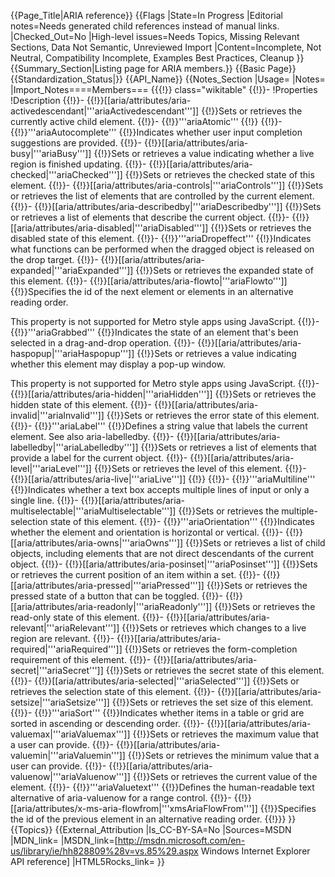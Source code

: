 {{Page_Title|ARIA reference}}
{{Flags
|State=In Progress
|Editorial notes=Needs generated child references instead of manual links.
|Checked_Out=No
|High-level issues=Needs Topics, Missing Relevant Sections, Data Not Semantic, Unreviewed Import
|Content=Incomplete, Not Neutral, Compatibility Incomplete, Examples Best Practices, Cleanup
}}
{{Summary_Section|Listing page for ARIA members.}}
{{Basic Page}}
{{Standardization_Status|}}
{{API_Name}}
{{Notes_Section
|Usage=
|Notes=
|Import_Notes====Members===
{{{!}} class="wikitable"
{{!}}-
!Properties
!Description
{{!}}-
{{!}}[[aria/attributes/aria-activedescendant|'''ariaActivedescendant''']]
{{!}}Sets or retrieves the currently active child element.
{{!}}-
{{!}}'''ariaAtomic'''
{{!}}
{{!}}-
{{!}}'''ariaAutocomplete'''
{{!}}Indicates whether user input completion suggestions are provided.
{{!}}-
{{!}}[[aria/attributes/aria-busy|'''ariaBusy''']]
{{!}}Sets or retrieves a value indicating whether a live region is finished updating.
{{!}}-
{{!}}[[aria/attributes/aria-checked|'''ariaChecked''']]
{{!}}Sets or retrieves the checked state of this element.
{{!}}-
{{!}}[[aria/attributes/aria-controls|'''ariaControls''']]
{{!}}Sets or retrieves the list of elements that are controlled by the current element.
{{!}}-
{{!}}[[aria/attributes/aria-describedby|'''ariaDescribedby''']]
{{!}}Sets or retrieves a list of elements that describe the current object.
{{!}}-
{{!}}[[aria/attributes/aria-disabled|'''ariaDisabled''']]
{{!}}Sets or retrieves the disabled state of this element.
{{!}}-
{{!}}'''ariaDropeffect'''
{{!}}Indicates what functions can be performed when the dragged object is released on the drop target.
{{!}}-
{{!}}[[aria/attributes/aria-expanded|'''ariaExpanded''']]
{{!}}Sets or retrieves the expanded state of this element.
{{!}}-
{{!}}[[aria/attributes/aria-flowto|'''ariaFlowto''']]
{{!}}Specifies the id of the next element or elements in an alternative reading order. 



This property is not supported for Metro style apps using JavaScript.
{{!}}-
{{!}}'''ariaGrabbed'''
{{!}}Indicates the state of an element that's been selected in a drag-and-drop operation.
{{!}}-
{{!}}[[aria/attributes/aria-haspopup|'''ariaHaspopup''']]
{{!}}Sets or retrieves a value indicating whether
this element may display a pop-up window.


This property is not supported for Metro style apps using JavaScript.
{{!}}-
{{!}}[[aria/attributes/aria-hidden|'''ariaHidden''']]
{{!}}Sets or retrieves the hidden state of this element.
{{!}}-
{{!}}[[aria/attributes/aria-invalid|'''ariaInvalid''']]
{{!}}Sets or retrieves the error state of this element.
{{!}}-
{{!}}'''ariaLabel'''
{{!}}Defines a string value that labels the current element. See also aria-labelledby.
{{!}}-
{{!}}[[aria/attributes/aria-labelledby|'''ariaLabelledby''']]
{{!}}Sets or retrieves a list of elements that provide a label for the current object.
{{!}}-
{{!}}[[aria/attributes/aria-level|'''ariaLevel''']]
{{!}}Sets or retrieves the level of this element.
{{!}}-
{{!}}[[aria/attributes/aria-live|'''ariaLive''']]
{{!}}
{{!}}-
{{!}}'''ariaMultiline'''
{{!}}Indicates whether a text box accepts multiple lines of input or only a single line.
{{!}}-
{{!}}[[aria/attributes/aria-multiselectable|'''ariaMultiselectable''']]
{{!}}Sets or retrieves the multiple-selection state of this element.
{{!}}-
{{!}}'''ariaOrientation'''
{{!}}Indicates whether the element and orientation is horizontal or vertical.
{{!}}-
{{!}}[[aria/attributes/aria-owns|'''ariaOwns''']]
{{!}}Sets or retrieves a list of child objects, including elements that are not direct descendants of the current object.
{{!}}-
{{!}}[[aria/attributes/aria-posinset|'''ariaPosinset''']]
{{!}}Sets or retrieves the current position of an item within a set.
{{!}}-
{{!}}[[aria/attributes/aria-pressed|'''ariaPressed''']]
{{!}}Sets or retrieves the pressed state of a button that can be toggled.
{{!}}-
{{!}}[[aria/attributes/aria-readonly|'''ariaReadonly''']]
{{!}}Sets or retrieves the read-only state of this element.
{{!}}-
{{!}}[[aria/attributes/aria-relevant|'''ariaRelevant''']]
{{!}}Sets or retrieves which changes to a live region are relevant.
{{!}}-
{{!}}[[aria/attributes/aria-required|'''ariaRequired''']]
{{!}}Sets or retrieves the form-completion requirement of this element.
{{!}}-
{{!}}[[aria/attributes/aria-secret|'''ariaSecret''']]
{{!}}Sets or retrieves the secret state of this element.
{{!}}-
{{!}}[[aria/attributes/aria-selected|'''ariaSelected''']]
{{!}}Sets or retrieves the selection state of this element.
{{!}}-
{{!}}[[aria/attributes/aria-setsize|'''ariaSetsize''']]
{{!}}Sets or retrieves the set size of this element.
{{!}}-
{{!}}'''ariaSort'''
{{!}}Indicates whether items in a table or grid are sorted in ascending or descending order.
{{!}}-
{{!}}[[aria/attributes/aria-valuemax|'''ariaValuemax''']]
{{!}}Sets or retrieves the maximum value that a user can provide.
{{!}}-
{{!}}[[aria/attributes/aria-valuemin|'''ariaValuemin''']]
{{!}}Sets or retrieves the minimum value that a user can provide.
{{!}}-
{{!}}[[aria/attributes/aria-valuenow|'''ariaValuenow''']]
{{!}}Sets or retrieves the current value of the element.
{{!}}-
{{!}}'''ariaValuetext'''
{{!}}Defines the human-readable text alternative of aria-valuenow for a range control.
{{!}}-
{{!}}[[aria/attributes/x-ms-aria-flowfrom|'''xmsAriaFlowFrom''']]
{{!}}Specifies the id of the previous element in an alternative reading order.
{{!}}}
}}
{{Topics}}
{{External_Attribution
|Is_CC-BY-SA=No
|Sources=MSDN
|MDN_link=
|MSDN_link=[http://msdn.microsoft.com/en-us/library/ie/hh828809%28v=vs.85%29.aspx Windows Internet Explorer API reference]
|HTML5Rocks_link=
}}